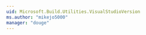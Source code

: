 ```yaml
---
uid: Microsoft.Build.Utilities.VisualStudioVersion
ms.author: "mikejo5000"
manager: "douge"
---
```

